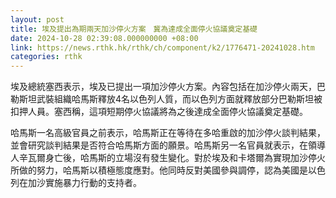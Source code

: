 ```yaml
---
layout: post
title: 埃及提出為期兩天加沙停火方案　冀為達成全面停火協議奠定基礎
date: 2024-10-28 02:39:08.000000000 +08:00
link: https://news.rthk.hk/rthk/ch/component/k2/1776471-20241028.htm
categories: rthk
---
```


埃及總統塞西表示，埃及已提出一項加沙停火方案。內容包括在加沙停火兩天，巴勒斯坦武裝組織哈馬斯釋放4名以色列人質，而以色列方面就釋放部分巴勒斯坦被扣押人員。塞西稱，這項短期停火協議將為之後達成全面停火協議奠定基礎。

哈馬斯一名高級官員之前表示，哈馬斯正在等待在多哈重啟的加沙停火談判結果，並會研究談判結果是否符合哈馬斯方面的願景。哈馬斯另一名官員就表示，在領導人辛瓦爾身亡後，哈馬斯的立場沒有發生變化。對於埃及和卡塔爾為實現加沙停火所做的努力，哈馬斯以積極態度應對。他同時反對美國參與調停，認為美國是以色列在加沙實施暴力行動的支持者。
